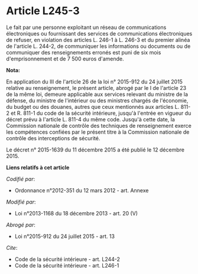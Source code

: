 # Article L245-3

Le fait par une personne exploitant un réseau de communications électroniques ou fournissant des services de communications
électroniques de refuser, en violation des articles L. 246-1 à L. 246-3 et du premier alinéa de l'article L. 244-2, de
communiquer les informations ou documents ou de communiquer des renseignements erronés est puni de six mois d'emprisonnement
et de 7 500 euros d'amende.

**Nota:**

En application du III de l'article 26 de la loi n° 2015-912 du 24 juillet 2015 relative au renseignement, le présent article,
abrogé par le I de l'article 23 de la même loi, demeure applicable aux services relevant du ministre de la défense, du
ministre de l'intérieur ou des ministres chargés de l'économie, du budget ou des douanes, autres que ceux mentionnés aux
articles L. 811-2 et R. 811-1 du code de la sécurité intérieure, jusqu'à l'entrée en vigueur du décret prévu à l'article L.
811-4 du même code. Jusqu'à cette date, la Commission nationale de contrôle des techniques de renseignement exerce les
compétences confiées par le présent titre à la Commission nationale de contrôle des interceptions de sécurité. 

Le décret n° 2015-1639 du 11 décembre 2015 a été publié le 12 décembre 2015.

**Liens relatifs à cet article**

_Codifié par_:

  - Ordonnance n°2012-351 du 12 mars 2012 - art. Annexe

_Modifié par_:

  - Loi n°2013-1168 du 18 décembre 2013 - art. 20 (V)

_Abrogé par_:

  - Loi n°2015-912 du 24 juillet 2015 - art. 13

_Cite_:

  - Code de la sécurité intérieure - art. L244-2
  - Code de la sécurité intérieure - art. L246-1
